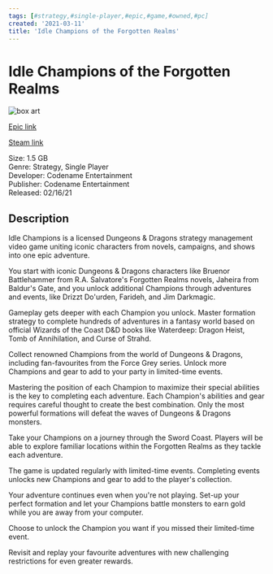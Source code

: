 ```yaml
---
tags: [#strategy,#single-player,#epic,#game,#owned,#pc]
created: '2021-03-11'
title: 'Idle Champions of the Forgotten Realms'
---
```

# Idle Champions of the Forgotten Realms

![box art](https://cdn1.epicgames.com/7e508f543b05465abe3a935960eb70ac/offer/EGS_IdleChampionsoftheForgottenRealms_CodenameEntertainment_S1-2560x1440-a890c6157dce97993be432cb8338cb79.jpg?h=270&amp;resize=1&amp;w=480)

[Epic link](https://www.epicgames.com/store/en-US/p/idle-champions-of-the-forgotten-realms)

[Steam link](https://store.steampowered.com/app/627690/Idle_Champions_of_the_Forgotten_Realms/?snr=1_7_7_151_150_1)

Size: 1.5 GB  
Genre: Strategy, Single Player  
Developer: Codename Entertainment  
Publisher: Codename Entertainment  
Released: 02/16/21  

## Description

Idle Champions is a licensed Dungeons &amp; Dragons strategy management video game uniting iconic characters from novels, campaigns, and shows into one epic adventure. 

You start with iconic Dungeons &amp; Dragons characters like Bruenor Battlehammer from R.A. Salvatore's Forgotten Realms novels, Jaheira from Baldur's Gate, and you unlock additional Champions through adventures and events, like Drizzt Do'urden, Farideh, and Jim Darkmagic.

Gameplay gets deeper with each Champion you unlock. Master formation strategy to complete hundreds of adventures in a fantasy world based on official Wizards of the Coast D&amp;D books like Waterdeep: Dragon Heist, Tomb of Annihilation, and Curse of Strahd.

Collect renowned Champions from the world of Dungeons &amp; Dragons, including fan-favourites from the Force Grey series. Unlock more Champions and gear to add to your party in limited-time events.

Mastering the position of each Champion to maximize their special abilities is the key to completing each adventure. Each Champion's abilities and gear requires careful thought to create the best combination. Only the most powerful formations will defeat the waves of Dungeons &amp; Dragons monsters.

Take your Champions on a journey through the Sword Coast. Players will be able to explore familiar locations within the Forgotten Realms as they tackle each adventure.

The game is updated regularly with limited-time events. Completing events unlocks new Champions and gear to add to the player's collection.

Your adventure continues even when you're not playing. Set-up your perfect formation and let your Champions battle monsters to earn gold while you are away from your computer.

Choose to unlock the Champion you want if you missed their limited-time event.

Revisit and replay your favourite adventures with new challenging restrictions for even greater rewards.

